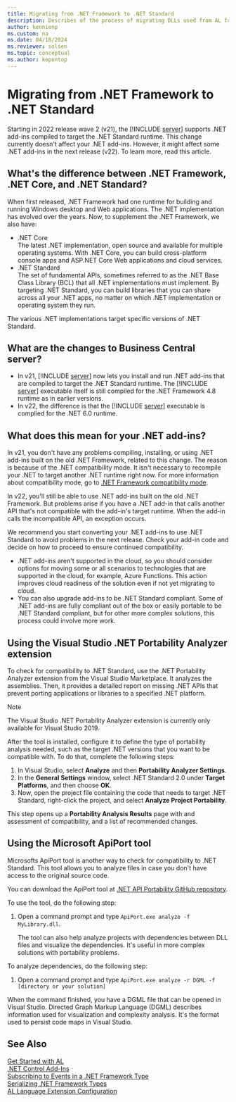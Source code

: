 ```yaml
---
title: Migrating from .NET Framework to .NET Standard
description: Describes of the process of migrating DLLs used from AL from .NET Framework to .NET Standard.
author: kennienp
ms.custom: na
ms.date: 04/18/2024
ms.reviewer: solsen
ms.topic: conceptual
ms.author: kepontop
---
```


# Migrating from .NET Framework to .NET Standard

Starting in 2022 release wave 2 (v21), the [!INCLUDE [server](includes/server.md)] supports .NET add-ins compiled to target the .NET Standard runtime. This change currently doesn't affect your .NET add-ins. However, it might affect some .NET add-ins in the next release (v22). To learn more, read this article.

## What's the difference between .NET Framework, .NET Core, and .NET Standard?

When first released, .NET Framework had one runtime for building and running Windows desktop and Web applications. The .NET implementation has evolved over the years. Now, to supplement the .NET Framework, we also have:

- .NET Core  
The latest .NET implementation, open source and available for multiple operating systems. With .NET Core, you can build cross-platform console apps and ASP.NET Core Web applications and cloud services.
- .NET Standard  
The set of fundamental APIs, sometimes referred to as the .NET Base Class Library (BCL) that all .NET implementations must implement. By targeting .NET Standard, you can build libraries that you can share across all your .NET apps, no matter on which .NET implementation or operating system they run.

The various .NET implementations target specific versions of .NET Standard.

## What are the changes to Business Central server?

- In v21, [!INCLUDE [server](includes/server.md)] now lets you install and run .NET add-ins that are compiled to target the .NET Standard runtime. The [!INCLUDE [server](includes/server.md)] executable itself is still compiled for the .NET Framework 4.8 runtime as in earlier versions.
- In v22, the difference is that the [!INCLUDE [server](includes/server.md)] executable is complied for the .NET 6.0 runtime.

## What does this mean for your .NET add-ins?

In v21, you don't have any problems compiling, installing, or using .NET add-ins built on the old .NET Framework, related to this change. The reason is because of the .NET compatibility mode. It isn't necessary to recompile your .NET to target another .NET runtime right now. For more information about compatibility mode, go to [.NET Framework compatibility mode](/dotnet/core/porting/third-party-deps#net-framework-compatibility-mode).

In v22, you'll still be able to use .NET add-ins built on the old .NET Framework. But problems arise if you have a .NET add-in that calls another API that's not compatible with the add-in's target runtime. When the add-in calls the incompatible API, an exception occurs.

We recommend you start converting your .NET add-ins to use .NET Standard to avoid problems in the next release. Check your add-in code and decide on how to proceed to ensure continued compatibility.

- .NET add-ins aren't supported in the cloud, so you should consider options for moving some or all scenarios to technologies that are supported in the cloud, for example, Azure Functions. This action improves cloud readiness of the solution even if not yet migrating to cloud.
- You can also upgrade add-ins to be .NET Standard compliant. Some of .NET add-ins are fully compliant out of the box or easily portable to be .NET Standard compliant, but for other more complex solutions, this process could involve more work.

## Using the Visual Studio .NET Portability Analyzer extension

To check for compatibility to .NET Standard, use the .NET Portability Analyzer extension from the Visual Studio Marketplace. It analyzes the assemblies. Then, it provides a detailed report on missing .NET APIs that prevent porting applications or libraries to a specified .NET platform.

> [!NOTE]  
> The Visual Studio .NET Portability Analyzer extension is currently only available for Visual Studio 2019.

After the tool is installed, configure it to define the type of portability analysis needed, such as the target .NET versions that you want to be compatible with. To do that, complete the following steps:

1. In Visual Studio, select **Analyze** and then **Portability Analyzer Settings**.
2. In the **General Settings** window, select .NET Standard 2.0 under **Target Platforms**, and then choose **OK**.
3. Now, open the project file containing the code that needs to target .NET Standard, right-click the project, and select **Analyze Project Portability**.  

This step opens up a **Portability Analysis Results** page with and assessment of compatibility, and a list of recommended changes. 

## Using the Microsoft ApiPort tool

Microsofts ApiPort tool is another way to check for compatibility to .NET Standard. This tool allows you to analyze  files in case you don't have access to the original source code. 

You can download the ApiPort tool at [.NET API Portability GitHub repository](https://github.com/Microsoft/dotnet-apiport).

To use the tool, do the following step:

1. Open a command prompt and type `ApiPort.exe analyze -f MyLibrary.dll`.

   The tool can also help analyze projects with dependencies between DLL files and visualize the dependencies. It's useful in more complex solutions with portability problems.

To analyze dependencies, do the following step:

1. Open a command prompt and type `ApiPort.exe analyze -r DGML -f [directory or your solution]`

  When the command finished, you have a DGML file that can be opened in Visual Studio. Directed Graph Markup Language (DGML) describes information used for visualization and complexity analysis. It's the format used to persist code maps in Visual Studio.

## See Also

[Get Started with AL](devenv-get-started.md)  
[.NET Control Add-Ins](devenv-dotnet-controladdins.md)  
[Subscribing to Events in a .NET Framework Type](devenv-dotnet-subscribe-to-events.md)  
[Serializing .NET Framework Types](devenv-dotnet-serializing-dotnetframework-types.md)  
[AL Language Extension Configuration](devenv-al-extension-configuration.md)  
